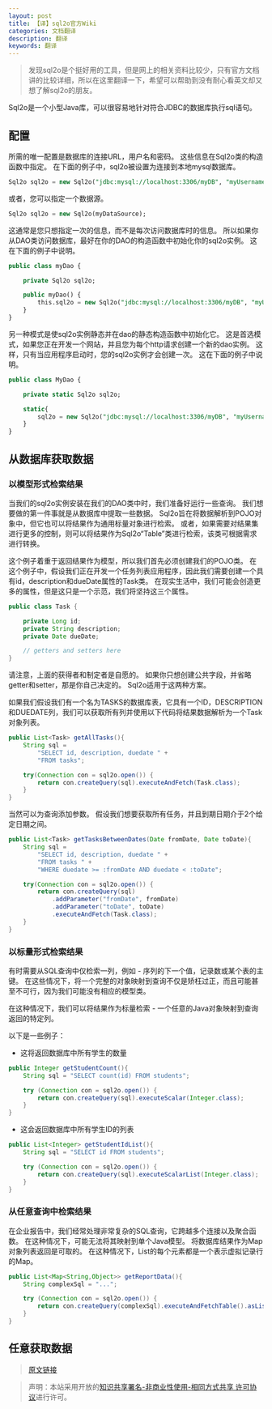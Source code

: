 ```yaml
---
layout: post
title: 【译】sql2o官方Wiki
categories: 文档翻译
description: 翻译
keywords: 翻译
---
```


> 发现sql2o是个挺好用的工具，但是网上的相关资料比较少，只有官方文档讲的比较详细，所以在这里翻译一下，希望可以帮助到没有耐心看英文却又想了解sql2o的朋友。

Sql2o是一个小型Java库，可以很容易地针对符合JDBC的数据库执行sql语句。

## 配置

所需的唯一配置是数据库的连接URL，用户名和密码。 这些信息在Sql2o类的构造函数中指定。 在下面的例子中，sql2o被设置为连接到本地mysql数据库。

```sql
Sql2o sql2o = new Sql2o("jdbc:mysql://localhost:3306/myDB", "myUsername", "topSecretPassword");
```

或者，您可以指定一个数据源。

```sql
Sql2o sql2o = new Sql2o(myDataSource);
```

这通常是您只想指定一次的信息，而不是每次访问数据库时的信息。 所以如果你从DAO类访问数据库，最好在你的DAO的构造函数中初始化你的sql2o实例。 这在下面的例子中说明。

```sql
public class myDao {

    private Sql2o sql2o;

    public myDao() {
        this.sql2o = new Sql2o("jdbc:mysql://localhost:3306/myDB", "myUsername", "topSecretPassword");
    }
}
```

另一种模式是使sql2o实例静态并在dao的静态构造函数中初始化它。 这是首选模式，如果您正在开发一个网站，并且您为每个http请求创建一个新的dao实例。 这样，只有当应用程序启动时，您的sql2o实例才会创建一次。 这在下面的例子中说明。

```sql
public class MyDao {

    private static Sql2o sql2o;

    static{
        sql2o = new Sql2o("jdbc:mysql://localhost:3306/myDB", "myUsername", "topSecretPassword");
    }
}
```

## 从数据库获取数据

### 以模型形式检索结果

当我们的sql2o实例安装在我们的DAO类中时，我们准备好运行一些查询。 我们想要做的第一件事就是从数据库中提取一些数据。 Sql2o旨在将数据解析到POJO对象中，但它也可以将结果作为通用标量对象进行检索。 或者，如果需要对结果集进行更多的控制，则可以将结果作为Sql2o“Table”类进行检索，该类可根据需求进行转换。

这个例子着重于返回结果作为模型，所以我们首先必须创建我们的POJO类。 在这个例子中，假设我们正在开发一个任务列表应用程序，因此我们需要创建一个具有id，description和dueDate属性的Task类。 在现实生活中，我们可能会创造更多的属性，但是这只是一个示范，我们将坚持这三个属性。

```java
public class Task {

    private Long id;
    private String description;
    private Date dueDate;

    // getters and setters here
}
```

请注意，上面的获得者和制定者是自愿的。 如果你只想创建公共字段，并省略getter和setter，那是你自己决定的。 Sql2o适用于这两种方案。

如果我们假设我们有一个名为TASKS的数据库表，它具有一个ID，DESCRIPTION和DUEDATE列，我们可以获取所有列并使用以下代码将结果数据解析为一个Task对象列表。

```java
public List<Task> getAllTasks(){
    String sql =
        "SELECT id, description, duedate " +
        "FROM tasks";

    try(Connection con = sql2o.open()) {
        return con.createQuery(sql).executeAndFetch(Task.class);
    }
}
```

当然可以为查询添加参数。 假设我们想要获取所有任务，并且到期日期介于2个给定日期之间。

```java
public List<Task> getTasksBetweenDates(Date fromDate, Date toDate){
    String sql =
        "SELECT id, description, duedate " +
        "FROM tasks " +
        "WHERE duedate >= :fromDate AND duedate < :toDate";

    try(Connection con = sql2o.open()) {
        return con.createQuery(sql)
            .addParameter("fromDate", fromDate)
            .addParameter("toDate", toDate)
            .executeAndFetch(Task.class);
    }
}
```

### 以标量形式检索结果

有时需要从SQL查询中仅检索一列，例如 - 序列的下一个值，记录数或某个表的主键。 在这些情况下，将一个完整的对象映射到查询不仅是矫枉过正，而且可能甚至不可行，因为我们可能没有相应的模型类。

在这种情况下，我们可以将结果作为标量检索 - 一个任意的Java对象映射到查询返回的特定列。

以下是一些例子：

* 这将返回数据库中所有学生的数量

```java
public Integer getStudentCount(){
    String sql = "SELECT count(id) FROM students";

    try (Connection con = sql2o.open()) {
        return con.createQuery(sql).executeScalar(Integer.class);
    }
}
```

* 这会返回数据库中所有学生ID的列表

```java
public List<Integer> getStudentIdList(){
    String sql = "SELECT id FROM students";

    try (Connection con = sql2o.open()) {
        return con.createQuery(sql).executeScalarList(Integer.class);
    }   
}
```

### 从任意查询中检索结果

在企业报告中，我们经常处理非常复杂的SQL查询，它跨越多个连接以及聚合函数。 在这种情况下，可能无法将其映射到单个Java模型。 将数据库结果作为Map对象列表返回是可取的。 在这种情况下，List的每个元素都是一个表示虚拟记录行的Map。

```java
public List<Map<String,Object>> getReportData(){
    String complexSql = "...";

    try (Connection con = sql2o.open()) {
        return con.createQuery(complexSql).executeAndFetchTable().asList();
    }
}
```

## 任意获取数据

> [原文链接](https://github.com/aaberg/sql2o/wiki/Configuration)

> 声明：本站采用开放的[知识共享署名-非商业性使用-相同方式共享 许可协议](https://creativecommons.org/licenses/by-nc-sa/3.0/deed.zh)进行许可。
